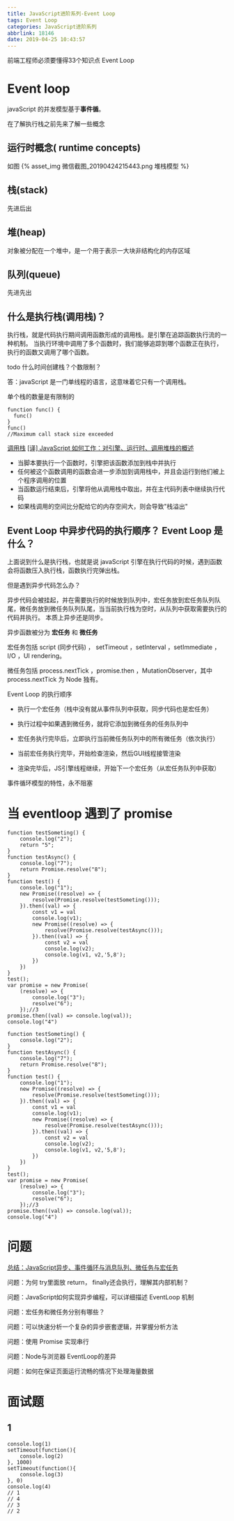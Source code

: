 ```yaml
---
title: JavaScript进阶系列-Event Loop
tags: Event Loop
categories: JavaScript进阶系列
abbrlink: 18146
date: 2019-04-25 10:43:57
---
```


前端工程师必须要懂得33个知识点 Event Loop

<!-- more -->

# Event loop

javaScript 的并发模型基于**事件循**。

在了解执行栈之前先来了解一些概念

## 运行时概念( runtime concepts)

如图
{% asset_img 微信截图_20190424215443.png 堆栈模型 %}

## 栈(stack)

先进后出

## 堆(heap)

对象被分配在一个堆中，是一个用于表示一大块非结构化的内存区域

## 队列(queue)

先进先出

## 什么是执行栈(调用栈)？

执行栈，就是代码执行期间调用函数形成的调用栈。是引擎在追踪函数执行流的一种机制。
当执行环境中调用了多个函数时，我们能够追踪到哪个函数正在执行，执行的函数又调用了哪个函数。

todo 什么时间创建栈？个数限制？

答：javaScript 是一门单线程的语言，这意味着它只有一个调用栈。

单个栈的数量是有限制的
```
function func() {
  func()
}
func()
//Maximum call stack size exceeded
```

[调用栈](https://developer.mozilla.org/zh-CN/docs/Glossary/Call_stack)
[[译] JavaScript 如何工作：对引擎、运行时、调用堆栈的概述](https://juejin.im/post/5a05b4576fb9a04519690d42)

* 当脚本要执行一个函数时，引擎把该函数添加到栈中并执行
* 任何被这个函数调用的函数会进一步添加到调用栈中，并且会运行到他们被上个程序调用的位置
* 当函数运行结束后，引擎将他从调用栈中取出，并在主代码列表中继续执行代码
* 如果栈调用的空间比分配给它的内存空间大，则会导致"栈溢出"

## Event Loop 中异步代码的执行顺序？ Event Loop 是什么？

上面说到什么是执行栈，也就是说 javaScript 引擎在执行代码的时候，遇到函数会将函数压入执行栈，函数执行完弹出栈。

但是遇到异步代码怎么办？

异步代码会被挂起，并在需要执行的时候放到队列中，宏任务放到宏任务队列队尾，微任务放到微任务队列队尾，当当前执行栈为空时，从队列中获取需要执行的代码并执行。
本质上异步还是同步。

异步函数被分为 **宏任务** 和 **微任务**

宏任务包括 script (同步代码) ， setTimeout ，setInterval ，setImmediate ，I/O ，UI rendering。

微任务包括 process.nextTick ，promise.then ，MutationObserver，其中 process.nextTick 为 Node 独有。

Event Loop 的执行顺序

* 执行一个宏任务（栈中没有就从事件队列中获取，同步代码也是宏任务）

* 执行过程中如果遇到微任务，就将它添加到微任务的任务队列中

* 宏任务执行完毕后，立即执行当前微任务队列中的所有微任务（依次执行）

* 当前宏任务执行完毕，开始检查渲染，然后GUI线程接管渲染

* 渲染完毕后，JS引擎线程继续，开始下一个宏任务（从宏任务队列中获取）


事件循环模型的特性，永不阻塞

# 当 eventloop 遇到了  promise

```
function testSometing() {
    console.log("2");
    return "5";
}
function testAsync() {
    console.log("7");
    return Promise.resolve("8");
}
function test() {
    console.log("1");
    new Promise((resolve) => {
        resolve(Promise.resolve(testSometing()));
    }).then((val) => {
        const v1 = val
        console.log(v1);
        new Promise((resolve) => {
            resolve(Promise.resolve(testAsync()));
        }).then((val) => {
            const v2 = val
            console.log(v2);
            console.log(v1, v2,'5,8');
        })
    })
}
test();
var promise = new Promise(
    (resolve) => {
        console.log("3");
        resolve("6");
    });//3
promise.then((val) => console.log(val));
console.log("4")
```
```
function testSometing() {
    console.log("2");
}
function testAsync() {
    console.log("7");
    return Promise.resolve("8");
}
function test() {
    console.log("1");
    new Promise((resolve) => {
        resolve(Promise.resolve(testSometing()));
    }).then((val) => {
        const v1 = val
        console.log(v1);
        new Promise((resolve) => {
            resolve(Promise.resolve(testAsync()));
        }).then((val) => {
            const v2 = val
            console.log(v2);
            console.log(v1, v2,'5,8');
        })
    })
}
test();
var promise = new Promise(
    (resolve) => {
        console.log("3");
        resolve("6");
    });//3
promise.then((val) => console.log(val));
console.log("4")
```
# 问题

[总结：JavaScript异步、事件循环与消息队列、微任务与宏任务](https://juejin.im/post/5be5a0b96fb9a049d518febc)

问题：为何 try里面放 return， finally还会执行，理解其内部机制？

问题：JavaScript如何实现异步编程，可以详细描述 EventLoop 机制

问题：宏任务和微任务分别有哪些？

问题：可以快速分析一个复杂的异步嵌套逻辑，并掌握分析方法

问题：使用 Promise 实现串行

问题：Node与浏览器 EventLoop的差异

问题：如何在保证页面运行流畅的情况下处理海量数据

# 面试题

## 1
```
console.log(1)
setTimeout(function(){
    console.log(2)
}, 1000)
setTimeout(function(){
    console.log(3)
}, 0)
console.log(4)
// 1
// 4
// 3
// 2
```